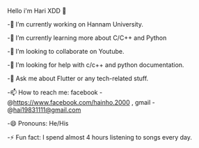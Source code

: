 Hello i'm Hari XDD 👋 

-🔭 I’m currently working on Hannam University.

-🌱 I’m currently learning more about C/C++ and Python

-👯 I’m looking to collaborate on Youtube.

-🤔 I’m looking for help with c/c++ and python documentation.

-💬 Ask me about Flutter or any tech-related stuff.

-📫 How to reach me: facebook - @https://www.facebook.com/hainho.2000 , gmail - @hai19831111@gmail.com

-😄 Pronouns: He/His

-⚡ Fun fact: I spend almost 4 hours listening to songs every day.

